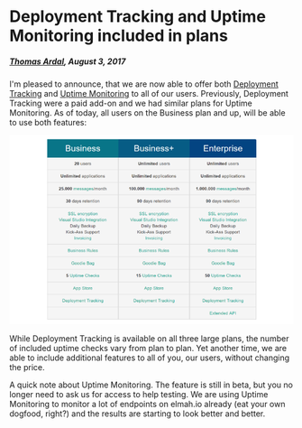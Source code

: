 # Deployment Tracking and Uptime Monitoring included in plans

##### [Thomas Ardal](http://elmah.io/about/), August 3, 2017

I'm pleased to announce, that we are now able to offer both [Deployment Tracking](https://elmah.io/features/#deploymenttracking) and [Uptime Monitoring](https://elmah.io/features/#uptimemonitoring) to all of our users. Previously, Deployment Tracking were a paid add-on and we had similar plans for Uptime Monitoring. As of today, all users on the Business plan and up, will be able to use both features:

![Deployment Tracking and Uptime Monitoring plans](images/delpoyment-tracking-and-uptime-monitoring-plans.png)

While Deployment Tracking is available on all three large plans, the number of included uptime checks vary from plan to plan. Yet another time, we are able to include additional features to all of you, our users, without changing the price.

A quick note about Uptime Monitoring. The feature is still in beta, but you no longer need to ask us for access to help testing. We are using Uptime Monitoring to monitor a lot of endpoints on elmah.io already (eat your own dogfood, right?) and the results are starting to look better and better.